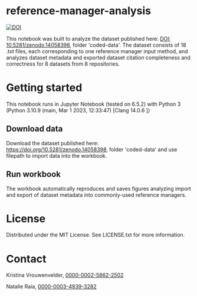 # reference-manager-analysis

[![DOI](https://zenodo.org/badge/DOI/10.5281/zenodo.14058477.svg)](https://doi.org/10.5281/zenodo.14058477)

This notebook was built to analyze the dataset published here: [DOI: 10.5281/zenodo.14058398](https://doi.org/10.5281/zenodo.14058398), folder 'coded-data'. The dataset consists of 18 .txt files, each corresponding to one reference manager input method, and analyzes dataset metadata and exported dataset citation completeness and correctness for 8 datasets from 8 repositories. 

# Getting started
This notebook runs in Jupyter Notebook (tested on 6.5.2) with Python 3 (Python 3.10.9 (main, Mar  1 2023, 12:33:47) [Clang 14.0.6 ])

## Download data
Download the dataset published here: https://doi.org/10.5281/zenodo.14058398, folder 'coded-data' and use filepath to import data into the workbook.

## Run workbook
The workbook automatically reproduces and saves figures analyzing import and export of dataset metadata into commonly-used reference managers.

# License
Distributed under the MIT License. See LICENSE.txt for more information.

# Contact
Kristina Vrouwenvelder, [0000-0002-5862-2502](https://orcid.org/0000-0002-5862-2502)

Natalie Raia, [0000-0003-4939-3282](https://orcid.org/0000-0003-4939-3282)
